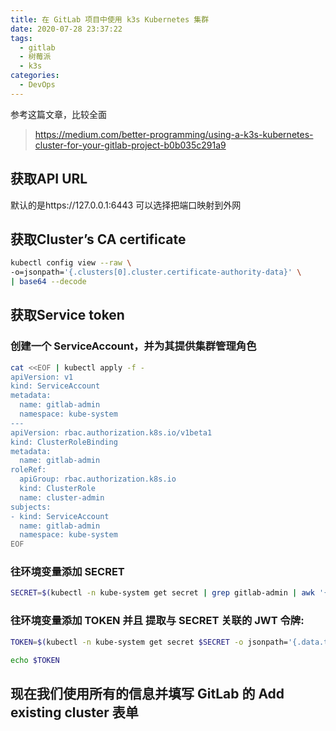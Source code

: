```yaml
---
title: 在 GitLab 项目中使用 k3s Kubernetes 集群
date: 2020-07-28 23:37:22
tags:
  - gitlab
  - 树莓派
  - k3s
categories:
  - DevOps
---
```


参考这篇文章，比较全面
>https://medium.com/better-programming/using-a-k3s-kubernetes-cluster-for-your-gitlab-project-b0b035c291a9

## 获取API URL

默认的是https://127.0.0.1:6443 可以选择把端口映射到外网

## 获取Cluster’s CA certificate
```bash
kubectl config view --raw \
-o=jsonpath='{.clusters[0].cluster.certificate-authority-data}' \
| base64 --decode
```
## 获取Service token

### 创建一个 ServiceAccount，并为其提供集群管理角色
```bash
cat <<EOF | kubectl apply -f -
apiVersion: v1
kind: ServiceAccount
metadata:
  name: gitlab-admin
  namespace: kube-system
---
apiVersion: rbac.authorization.k8s.io/v1beta1
kind: ClusterRoleBinding
metadata:
  name: gitlab-admin
roleRef:
  apiGroup: rbac.authorization.k8s.io
  kind: ClusterRole
  name: cluster-admin
subjects:
- kind: ServiceAccount
  name: gitlab-admin
  namespace: kube-system
EOF
```
### 往环境变量添加 SECRET
```bash 
SECRET=$(kubectl -n kube-system get secret | grep gitlab-admin | awk '{print $1}')
```

### 往环境变量添加 TOKEN 并且 提取与 SECRET 关联的 JWT 令牌:
```bash
TOKEN=$(kubectl -n kube-system get secret $SECRET -o jsonpath='{.data.token}' | base64 --decode)
```

```bash 
echo $TOKEN
```

## 现在我们使用所有的信息并填写 GitLab 的 Add existing cluster 表单